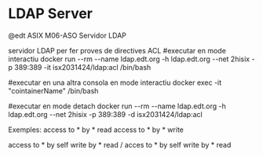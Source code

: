 # LDAP Server
@edt ASIX M06-ASO
Servidor LDAP

servidor LDAP per fer proves de directives ACL
#executar en mode interactiu
docker run --rm --name ldap.edt.org -h ldap.edt.org --net 2hisix -p 389:389 -it 
isx2031424/ldap:acl /bin/bash

#executar en una altra consola en mode interactiu
docker exec -it "cointainerName" /bin/bash

#executar en mode detach
docker run --rm --name ldap.edt.org -h ldap.edt.org --net 2hisix -p 389:389 -d isx2031424/ldap:acl

Exemples:
access to * by * read
access to * by * write

access to * by self write by * read
/
acces to *
      by self write
      by * read

